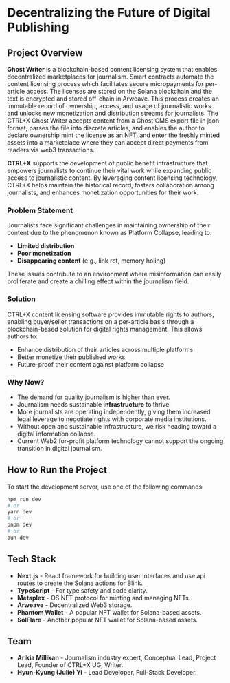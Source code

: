 # Decentralizing the Future of Digital Publishing

## Project Overview

**Ghost Writer** is a blockchain-based content licensing system that enables decentralized marketplaces for journalism. Smart contracts automate the content licensing process which facilitates secure micropayments for per-article access. The licenses are stored on the Solana blockchain and the text is encrypted and stored off-chain in Arweave. This process creates an immutable record of ownership, access, and usage of journalistic works and unlocks new monetization and distribution streams for journalists. The CTRL+X Ghost Writer accepts content from a Ghost CMS export file in json format, parses the file into discrete articles, and enables the author to declare ownership mint the license as an NFT, and enter the freshly minted assets into a marketplace where they can accept direct payments from readers via web3 transactions. 

**CTRL+X** supports the development of public benefit infrastructure that empowers journalists to continue their vital work while expanding public access to journalistic content. By leveraging content licensing technology, CTRL+X helps maintain the historical record, fosters collaboration among journalists, and enhances monetization opportunities for their work.

### Problem Statement

Journalists face significant challenges in maintaining ownership of their content due to the phenomenon known as Platform Collapse, leading to:

- **Limited distribution**
- **Poor monetization**
- **Disappearing content** (e.g., link rot, memory holing)

These issues contribute to an environment where misinformation can easily proliferate and create a chilling effect within the journalism field.

### Solution

CTRL+X content licensing software provides immutable rights to authors, enabling buyer/seller transactions on a per-article basis through a blockchain-based solution for digital rights management. This allows authors to:

- Enhance distribution of their articles across multiple platforms
- Better monetize their published works
- Future-proof their content against platform collapse

### Why Now?

- The demand for quality journalism is higher than ever.
- Journalism needs sustainable **infrastructure** to thrive.
- More journalists are operating independently, giving them increased legal leverage to negotiate rights with corporate media institutions.
- Without open and sustainable infrastructure, we risk heading toward a digital information collapse.
- Current Web2 for-profit platform technology cannot support the ongoing transition in digital journalism.

## How to Run the Project

To start the development server, use one of the following commands:

```bash
npm run dev
# or
yarn dev
# or
pnpm dev
# or
bun dev
```

## Tech Stack

- **Next.js** - React framework for building user interfaces and use api routes to create the Solana actions for Blink.
- **TypeScript** - For type safety and code clarity.
- **Metaplex** - OS NFT protocol for minting and managing NFTs.
- **Arweave** - Decentralized Web3 storage.
- **Phantom Wallet** - A popular NFT wallet for Solana-based assets.
- **SolFlare** - Another popular NFT wallet for Solana-based assets.


## Team

- **Arikia Millikan** - Journalism industry expert, Conceptual Lead, Project Lead, Founder of CTRL+X UG, Writer.
- **Hyun-Kyung (Julie) Yi** - Lead Developer, Full-Stack Developer.
